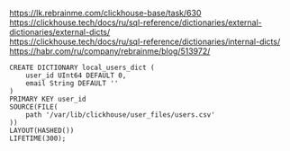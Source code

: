 https://lk.rebrainme.com/clickhouse-base/task/630  
https://clickhouse.tech/docs/ru/sql-reference/dictionaries/external-dictionaries/external-dicts/  
https://clickhouse.tech/docs/ru/sql-reference/dictionaries/internal-dicts/  
https://habr.com/ru/company/rebrainme/blog/513972/  

```
CREATE DICTIONARY local_users_dict (
    user_id UInt64 DEFAULT 0,
    email String DEFAULT ''
)
PRIMARY KEY user_id
SOURCE(FILE(
    path '/var/lib/clickhouse/user_files/users.csv'
))
LAYOUT(HASHED())
LIFETIME(300);
```
